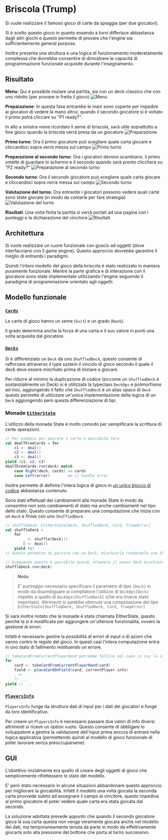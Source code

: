 # Briscola (Trump)
Si vuole realizzare il famoso gioco di carte da spiaggia (per due giocatori).

Si è scelto questo gioco in quanto essendo a turni differisce abbastanza dagli altri giochi e questo permette di provare che l'engine sia sufficientemente general purpose.

Inoltre presenta una struttura e una logica di funzionamento moderatamente complessa che dovrebbe consentire di dimostrare le capacità di programmazione funzionale acquisite durante l'insegnamento.

## Risultato
**Menu**:
Qui è possibile iniziare una partita, sia con un deck classico che con uno ridotto (per provare in fretta il gioco)
![Menu](./img/trump/01menu.png)

**Preparazione**:
In questa fase entrambe le mani sono coperte per impedire ai giocatori di vedere la mano altrui, quando il secondo giocatore si è voltato il primo potrà cliccare su "P1 ready?".

In alto a sinistra viene ricordato il seme di briscola, sarà utile soprattutto a fine gioco quando la briscola verrà presa da un giocatore
![Preparazione](./img/trump/02p1ready.png)

**Primo turno**:
Ora il primo giocatore può scegliere quale carta giocare e cliccandoci sopra verrà messa sul campo
![Primo turno](./img/trump/03p1playing.png)

**Preparazione al secondo turno**:
Ora i giocatori devono scambiarsi, il primo smette di guardare lo schermo e il secondo quando sarà pronto cliccherà su "P2 ready?"
![Preparazione al secondo turno](./img/trump/04p2ready.png)

**Secondo turno**:
Ora il secondo giocatore può scegliere quale carta giocare e cliccandoci sopra verrà messa sul campo
![Secondo turno](./img/trump/05p2playing.png)

**Valutazione del turno**:
Ora entrambi i giocatori possono vedere quali carte sono state giocate (in modo da contarle per fare strategia)
![Valutazione del turno](./img/trump/06fieldFull.png)

**Risultati**:
Una volta finita la partita si verrà portati ad una pagina con i punteggi e la dichiarazione del vincitore
![Risultati](./img/trump/07results.png)

## Architettura
Si vuole realizzare un cuore funzionale con guscio ad oggetti (dove interfacciarsi con il game engine).
Questo approccio dovrebbe garantire il meglio di entrambi i paradigmi.

Quindi l'intero modello del gioco della briscola è stato realizzato in maniera puramente funzionale. Mentre la parte grafica e di interazione con il giocatore sono state implementate utilizzando l'engine seguendo il paradigma di programmazione orientato agli oggetti.

## Modello funzionale
### [`Cards`](/Trump/src/main/scala/model/Cards.scala)
Le carte di gioco hanno un seme (`Suit`) e un grado (`Rank`).

Il grado determina anche la forza di una carta e il suo valore in punti una volta acquisita dal giocatore.

### [`Decks`](/Trump/src/main/scala/model/Decks.scala)
Si è differenziato un `Deck` da uno `ShuffledDeck`, questo consente di rafforzare attraverso il type system il vincolo di gioco secondo il quale il deck deve essere mischiato prima di iniziare a giocare.

Per ridurre al minimo la duplicazione di codice (siccome un `ShuffledDeck` è sostanzialmente un Deck) si è utilizzata la typeclass `DeckOps` e polimorfismo ad-hoc, aggiungendo il fatto che `ShuffledDeck` è un alias opaco di `Deck` questo permette di utilizzare un'unica implementazione della logica di un `Deck` aggiungendo però questa differenziazione di tipi.

### Monade [`EitherState`](/Trump/src/main/scala/statemonad/EitherState.scala)
L'utilizzo della monade State è molto comodo per semplificare la scrittura di certe operazioni.

```scala
// Per esempio per pescare 3 carte è possibile fare
val dealThreeCards = for
    c1 <- deal()
    c2 <- deal()
    c3 <- deal()
yield (c1, c2, c3)
dealThreeCards.run(deck) match
    case Right(deck, cards) => cards
    case Left(error)        => // handle error
```

Inoltre permette di definire l'intera logica di gioco in [un unico blocco di codice](/Trump/src/main/scala/model/Trump.scala#L225) abbastanza contenuto.

Sono stati effettuati dei cambiamenti alla monade State in modo da consentire non solo cambiamenti di stato ma anche cambiamenti nel tipo dello stato. Questo consente di preparare una computazione che inizia con un `Deck` e finise con uno `ShuffledDeck`.

```scala
// shuffleDeck: EitherState[Deck, ShuffledDeck, Card, TrumpError]
val shuffleDeck =
    for
        _ <- shuffle[Deck]()
        c <- deal()
    yield (c)
// Questo permette di partire con un Deck, mischiarlo rendendolo uno ShuffledDeck e poi pescare una carta.

// Eseguendo questo è possibile quindi ottenere il nuovo deck mischiato dal quale è stata pescata una carta.
shuffleDeck.run(deck)
```

> **Nota:**
>
> E' purtroppo necessario specificare il parametro di tipo `[Deck]` in modo da disambiguare al compilatore l'utilizzo di `DeckOps[Deck]` rispetto a quello di `DeckOps[ShuffledDeck]` (che era invece stato importato). Altrimenti si sarebbe ottenuta una computazione del tipo `EitherState[ShuffledDeck, ShuffledDeck, Card, TrumpError]`

Si sarà inoltre notato che la monade è stata chiamata EitherState, questo perchè la si è modificata per aggiungere un'ulteriore funzionalità, ovvero la gestione di errori.

Infatti è necessario gestire la possibilità di errori di input o di azioni che vanno contro le regole del gioco. In questi casi l'intera computazione entra in uno stato di fallimento restituendo un errore.

```scala
// takeCardFromCurrentPlayerHand potrebbe fallire nel caso in cui la carta in input non fosse effettivamente parte della mano del giocatore corrente. In questo caso è possibile programmare l'intera logica ragionando solo sui casi senza errori, in quanto in caso di errore tutta la computazione verrebbe terminata con quell'errore.
for
    card <- takeCardFromCurrentPlayerHand(card)
    field <- placeCardOnField(card, currentPlayer.info)
    _ <-
    // ...
yield // ...
```

### [`PlayersInfo`](/Trump/src/main/scala/model/PlayersInfo.scala)
`PlayersInfo` funge da struttura dati di input per i dati dei giocatori e funge da loro identificativo.

Per creare un `PlayersInfo` è necessario passare due valori di info diversi altrimenti si riceve un option vuoto.
Questo consente di obbligare lo sviluppatore a gestire la validazione dell'input prima ancora di entrare nella logica applicativa (permettendo quindi al modello di gioco funzionale di poter lavorare senza preoccuparsene).

## GUI
L'obiettivo inizialmente era quello di creare degli oggetti di gioco che semplicemente riflettessero lo stato del modello.

E' però stato necessario in alcune situazioni abbandonare questo approccio per migliorare la giocabilità. Infatti il modello una volta giocata la seconda carta provvede subito ad assegnare il campo al vincitore, questo impediva al primo giocatore di poter vedere quale carta era stata giocata dal secondo.

La soluzione adottata prevede appunto che quando il secondo giocatore gioca la sua carta questa non venga veramente giocata anche nel modello dei dati, ma temporaneamente tenuta da parte in modo da effettivamente giocarla solo alla pressione del bottone che porta al turno successivo.
